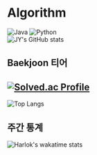 # Algorithm
![Java](https://img.shields.io/badge/Java-007396.svg?&style=for-the-badge&logo=Java&logoColor=yellow)
![Python](https://img.shields.io/badge/Python-3776AB.svg?&style=for-the-badge&logo=Python&logoColor=blue)<br>
![JY's GitHub stats](https://github-readme-stats.vercel.app/api?username=jung-yeon&show_icons=true&theme=radical)<br>
## Baekjoon 티어
[![Solved.ac Profile](http://mazassumnida.wtf/api/generate_badge?boj=lkjh764)](https://solved.ac/lkjh764)<br>
----------------------------------------------------------------------
![Top Langs](https://github-readme-stats.vercel.app/api/top-langs/?username=jung-yeon&layout=compact)<br>
## 주간 통계
![Harlok's wakatime stats](https://algorithm-baekjoon-programmers-u7ia.vercel.app/api/wakatime?username=jung-yeon)
